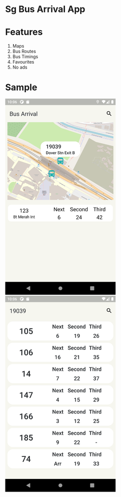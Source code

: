 # Sg Bus Arrival App

# Features
1. Maps
2. Bus Routes
3. Bus Timings
4. Favourites
5. No ads

# Sample
<img src = "sample/home.png?raw=true" width=352.8 height=627.2/>
<img src = "sample/timings.png?raw=true" width=352.8 height=627.2/>


